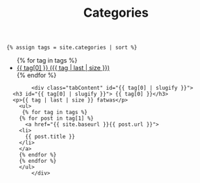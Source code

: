 ﻿---
title: Categories
layout: page
active: categories
permalink: /categorys/
---

    {% assign tags = site.categories | sort %}
<ul id="tabs">
    {% for tag in tags %}
    <li><a class="nav-link" id="{{category}}" data-toggle="tab" href="#{{ tag[0] | slugify }}">
      <span class="fa fa-folder-open" aria-hidden="true"> 
        {{ tag[0] }} ({{ tag | last | size }})
      </span>
    </a></li>
    {% endfor %}
</ul>

            <div class="tabContent" id="{{ tag[0] | slugify }}">
      <h3 id="{{ tag[0] | slugify }}"> {{ tag[0] }}</h3>
      <p>{{ tag | last | size }} fatwas</p>
        <ul>
         {% for tag in tags %} 
        {% for post in tag[1] %}
          <a href="{{ site.baseurl }}{{ post.url }}">
        <li>
          {{ post.title }}
        </li>
        </a>
        {% endfor %}
        {% endfor %}
        </ul>
            </div>

